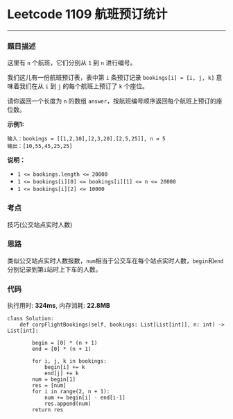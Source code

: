 # Leetcode 1109 航班预订统计
***
### 题目描述
这里有 `n` 个航班，它们分别从 `1` 到 `n` 进行编号。

我们这儿有一份航班预订表，表中第 `i` 条预订记录 `bookings[i] = [i, j, k]` 意味着我们在从 `i` 到 `j` 的每个航班上预订了 `k` 个座位。

请你返回一个长度为 `n` 的数组 `answer`，按航班编号顺序返回每个航班上预订的座位数。


**示例1:**

	输入：bookings = [[1,2,10],[2,3,20],[2,5,25]], n = 5
	输出：[10,55,45,25,25]
	

**说明：**

* `1 <= bookings.length <= 20000`
* `1 <= bookings[i][0] <= bookings[i][1] <= n <= 20000`
* `1 <= bookings[i][2] <= 10000`


### 考点

技巧(公交站点实时人数)


### 思路
类似公交站点实时人数报数，`num`相当于公交车在每个站点实时人数，`begin`和`end`分别记录到第`i`站时上下车的人数。

### 代码
执行用时: **324ms**, 内存消耗: **22.8MB**

```
class Solution:
    def corpFlightBookings(self, bookings: List[List[int]], n: int) -> List[int]:
        
        begin = [0] * (n + 1)
        end = [0] * (n + 1)
        
        for i, j, k in bookings:
            begin[i] += k
            end[j] += k
        num = begin[1]
        res = [num]
        for i in range(2, n + 1):
            num += begin[i] - end[i-1]
            res.append(num)
        return res
```